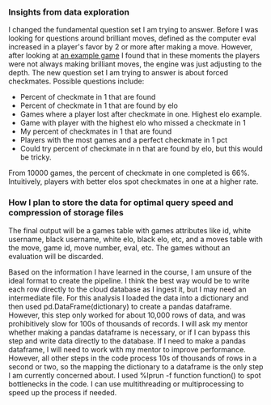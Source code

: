 ### Insights from data exploration

I changed the fundamental question set I am trying to answer. Before I was looking for questions around brilliant moves, defined as the computer eval increased in a player's favor by 2 or more after making a move. However, after looking at [an example game](https://lichess.org/0Hn3NKvX) I found that in these moments the players were not always making brilliant moves, the engine was just adjusting to the depth. The new question set I am trying to answer is about forced checkmates. Possible questions include:
- Percent of checkmate in 1 that are found
- Percent of checkmate in 1 that are found by elo
- Games where a player lost after checkmate in one. Highest elo example. 
- Game with player with the highest elo who missed a checkmate in 1
- My percent of checkmates in 1 that are found
- Players with the most games and a perfect checkmate in 1 pct
- Could try percent of checkmate in n that are found by elo, but this would be tricky.

From 10000 games, the percent of checkmate in one completed is 66%. Intuitively, players with better elos spot checkmates in one at a higher rate. 

### How I plan to store the data for optimal query speed and compression of storage files

The final output will be a games table with games attributes like id, white username, black username, white elo, black elo, etc, and a moves table with the move, game id, move number, eval, etc. The games without an evaluation will be discarded. 

Based on the information I have learned in the course, I am unsure of the ideal format to create the pipeline. I think the best way would be to write each row directly to the cloud database as I ingest it, but I may need an intermediate file. For this analysis I loaded the data into a dictionary and then used pd.DataFrame(dictionary) to create a pandas dataframe. However, this step only worked for about 10,000 rows of data, and was prohibitively slow for 100s of thousands of records. I will ask my mentor whether making a pandas dataframe is necessary, or if I can bypass this step and write data directly to the database. If I need to make a pandas dataframe, I will need to work with my mentor to improve performance. However, all other steps in the code process 10s of thousands of rows in a second or two, so the mapping the dictionary to a dataframe is the only step I am currently concerned about. I used %lprun -f function function() to spot bottlenecks in the code. I can use multithreading or multiprocessing to speed up the process if needed. 
